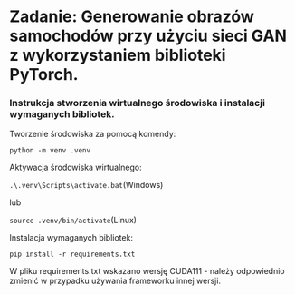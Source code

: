 # Zadanie: Generowanie obrazów samochodów przy użyciu sieci GAN z wykorzystaniem biblioteki PyTorch. 
### Instrukcja stworzenia wirtualnego środowiska i instalacji wymaganych bibliotek.

Tworzenie środowiska za pomocą komendy:

`python -m venv .venv`

Aktywacja środowiska wirtualnego:

`.\.venv\Scripts\activate.bat`(Windows)

lub

`source .venv/bin/activate`(Linux)

Instalacja wymaganych bibliotek:

`pip install -r requirements.txt`

W pliku requirements.txt wskazano wersję CUDA111 - należy odpowiednio zmienić w przypadku używania frameworku innej wersji.
